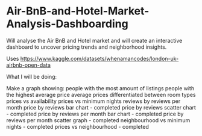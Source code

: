 # Air-BnB-and-Hotel-Market-Analysis-Dashboarding

Will analyse the Air BnB and Hotel market and will create an interactive dashboard to uncover pricing trends and neighborhood insights.

Uses https://www.kaggle.com/datasets/whenamancodes/london-uk-airbnb-open-data 

What I will be doing:

Make a graph showing:
people with the most amount of listings
people with the highest average price
average prices differentiated between room types
prices vs availability
prices vs minimum nights
reviews by reviews per month
price by reviews bar chart - completed
price by reviews scatter chart - completed
price by reviews per month bar chart - completed
price by reviews per month scatter graph - completed
neighbourhood vs minimum nights - completed
prices vs neighbourhood - completed
